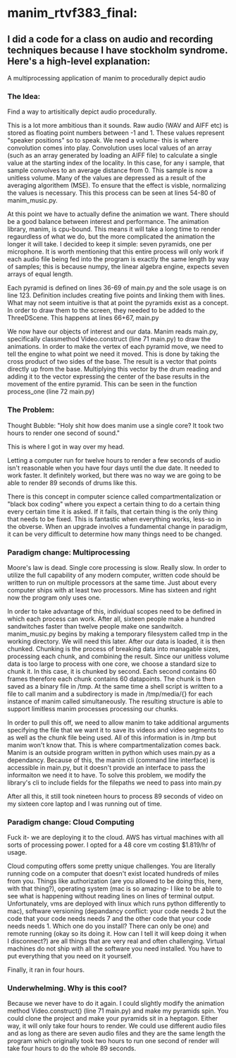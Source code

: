 # manim_rtvf383_final: 
## I did a code for a class on audio and recording techniques because I have stockholm syndrome. Here's a high-level explanation:
A multiprocessing application of manim to procedurally depict audio

### The Idea:
Find a way to artisitically depict audio procedurally.

This is a lot more ambitious than it sounds. Raw audio (WAV and AIFF etc) is stored as floating point numbers between -1 and 1. These values represent 
"speaker positions" so to speak. We need a volume- this is where convolution comes into play. Convolution uses local values of an array (such as an array generated 
by loading an AIFF file) to calculate a single value at the starting index of the locality. In this case, for any i sample, that sample convolves to an average
distance from 0. This sample is now a unitless volume. Many of the values are depressed as a result of the averaging algorithem (MSE). To ensure that the effect 
is visble, normalizing the values is necessary. This this process can be seen at lines 54-80 of manim_music.py.

At this point we have to actually define the animation we want. There should be a good balance between interest and performance. The animation library, manim, 
is cpu-bound. This means it will take a long time to render regaurdless of what we do, but the more complicated the animation the longer it will take. I
decided to keep it simple: seven pyramids, one per microphone. It is worth mentioning that this entire process will only work if each audio file being fed into
the program is exactly the same length by way of samples; this is because numpy, the linear algebra engine, expects seven arrays of equal length.

Each pyramid is defined on lines 36-69 of main.py and the sole usage is on line 123. Definition includes creating five points and linking them with lines. What 
may not seem intuitive is that at point the pyramids exist as a concept. In order to draw them to the screen, they needed to be added to the ThreeDScene. This 
happens at lines 66+67, main.py

We now have our objects of interest and our data. Manim reads main.py, specifically classmethod Video.construct (line 71 main.py) to draw the animations. In order to
make the vertex of each pyramid move, we need to tell the engine to what point we need it moved. This is done by taking the cross product of two sides of the base.
The result is a vector that points directly up from the base. Multiplying this vector by the drum reading and adding it to the vector expressing the center
of the base results in the movement of the entire pyramid. This can be seen in the function process_one (line 72 main.py)

### The Problem:
Thought Bubble: "Holy shit how does manim use a single core? It took two hours to render one second of sound."

This is where I got in way over my head.

Letting a computer run for twelve hours to render a few seconds of audio isn't reasonable when you have four days until the due date. It needed to work faster. It
definitely worked, but there was no way we are going to be able to render 89 seconds of drums like this.

There is this concept in computer science called compartmentalization or "black box coding" where you expect a certain thing to do a certain thing every certain 
time it is asked. If it fails, that certain thing is the only thing that needs to be fixed. This is fantastic when everything works, less-so in the obverse. 
When an upgrade involves a fundamental change in paradigm, it can be very difficult to determine how many things need to be changed.

### Paradigm change: Multiprocessing
Moore's law is dead. Single core processing is slow. Really slow. In order to utilize the full capability of any modern computer, written code should be written 
to run on multiple processors at the same time. Just about every computer ships with at least two processors. Mine has sixteen and right now the program only uses
one. 

In order to take advantage of this, individual scopes need to be defined in which each process can work. After all, sixteen people make a hundred sandwitches faster
than twelve people make one sandwitch. manim_music.py begins by making a temporary filesystem called tmp in the working directory. We will need this later. After 
our data is loaded, it is then chunked. Chunking is the process of breaking data into managable sizes, processing each chunk, and combining the result. Since our 
unitless volume data is too large to process with one core, we choose a standard size to chunk it. In this case, it is chunked by second. Each second contains 60
frames therefore each chunk contains 60 datapoints. The chunk is then saved as a binary file in /tmp. At the same time a shell script is written to a file
to call manim and a subdirectory is made in /tmp/media/{} for each instance of manim called simultaneously. The resulting structure is able to support limitless 
manim processes processing our chunks.

In order to pull this off, we need to allow manim to take additional arguments specifying the file that we want it to save its videos and video segments to as well
as the chunk file being used. All of this information is in /tmp but manim won't know that. This is where compartmentalization comes back. Manim is an outside 
program written in python which uses main.py as a dependancy. Because of this, the manim cli (command line interface) is accessible in main.py, but it doesn't 
provide an interface to pass the informaiton we need it to have. To solve this problem, we modify the library's cli to include fields for the filepaths we need
to pass into main.py

After all this, it still took nineteen hours to process 89 seconds of video on my sixteen core laptop and I was running out of time.

### Paradigm change: Cloud Computing
Fuck it- we are deploying it to the cloud. AWS has virtual machines with all sorts of processing power. I opted for a 48 core vm costing $1.819/hr of usage. 

Cloud computing offers some pretty unique challenges. You are literally running code on a computer that doesn't exist located hundreds of miles from you. Things
like authorization (are you allowed to be doing this, here, with that thing?), operating system (mac is so amazing- I like to be able to see what is happening 
without reading lines on lines of terminal output. Unfortunately, vms are deployed with linux <ubuntu> which runs python differently to mac), software versioning 
(depandancy conflict: your code needs 2 but the code that your code needs needs 7 and the other code that your code needs needs 1. Which one do you install? There
can only be one) and remote running (okay so its doing it. How can I tell it will keep doing it when I disconnect?) are all things that are very real and often
challenging. Virtual machines do not ship with all the software you need installed. You have to put everything that you need on it yourself.

Finally, it ran in four hours.

### Underwhelming. Why is this cool?
Because we never have to do it again. I could slightly modify the animation method Video.construct() (line 71 main.py) and make my pyramids spin. You could clone 
the project and make your pyramids sit in a heptagon. Either way, it will only take four hours to render. We could use different audio files and as long as there
are seven audio files and they are the same length the program which originally took two hours to run one second of render will take four hours to do the whole 89
seconds.
